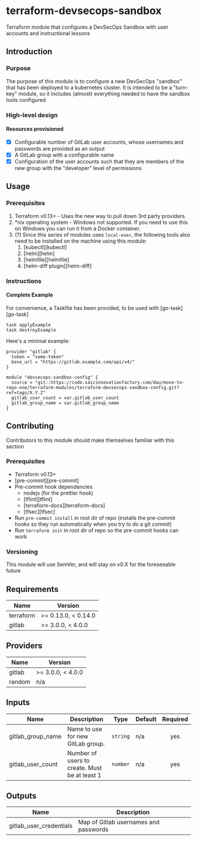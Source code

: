 # terraform-devsecops-sandbox

Terraform module that configures a DevSecOps Sandbox with user accounts and instructional lessons

## Introduction

### Purpose

The purpose of this module is to configure a new DevSecOps "sandbox" that has been deployed to a kubernetes cluster. It is intended to be a "turn-key" module, so it includes (almost) everything needed to have the sandbox tools configured

### High-level design

#### Resources provisioned

- [x] Configurable number of GitLab user accounts, whose usernames and passwords are provided as an output
- [x] A GitLab group with a configurable name
- [x] Configuration of the user accounts such that they are members of the new group with the "developer" level of permissions

## Usage

### Prerequisites

1. Terraform v0.13+ - Uses the new way to pull down 3rd party providers.
1. \*nix operating system - Windows not supported. If you need to use this on Windows you can run it from a Docker container.
1. (?) Since this series of modules uses `local-exec`, the following tools also need to be installed on the machine using this module:
   1. [kubectl][kubectl]
   1. [helm][helm]
   1. [helmfile][helmfile]
   1. [helm-diff plugin][helm-diff]

### Instructions

#### Complete Example

For convenience, a Taskfile has been provided, to be used with [go-task][go-task]

```
task applyExample
task destroyExample
```

Here's a minimal example:

```hcl
provider "gitlab" {
  token = "some-token"
  base_url = "https://gitlab.example.com/api/v4/"
}

module "devsecops-sandbox-config" {
  source = "git::https://code.saicinnovationfactory.com/dau/move-to-repo-one/terraform-modules/terraform-devsecops-sandbox-config.git?ref=tags/X.Y.Z"
  gitlab_user_count = var.gitlab_user_count
  gitlab_group_name = var.gitlab_group_name
}
```

## Contributing

Contributors to this module should make themselves familiar with this section

### Prerequisites

- Terraform v0.13+
- [pre-commit][pre-commit]
- Pre-commit hook dependencies
  - nodejs (for the prettier hook)
  - [tflint][tflint]
  - [terraform-docs][terraform-docs]
  - [tfsec][tfsec]
- Run `pre-commit install` in root dir of repo (installs the pre-commit hooks so they run automatically when you try to do a git commit)
- Run `terraform init` in root dir of repo so the pre-commit hooks can work

### Versioning

This module will use SemVer, and will stay on v0.X for the foreseeable future

<!-- prettier-ignore-start -->
<!-- BEGINNING OF PRE-COMMIT-TERRAFORM DOCS HOOK -->
## Requirements

| Name | Version |
|------|---------|
| terraform | >= 0.13.0, < 0.14.0 |
| gitlab | >= 3.0.0, < 4.0.0 |

## Providers

| Name | Version |
|------|---------|
| gitlab | >= 3.0.0, < 4.0.0 |
| random | n/a |

## Inputs

| Name | Description | Type | Default | Required |
|------|-------------|------|---------|:--------:|
| gitlab\_group\_name | Name to use for new GitLab group. | `string` | n/a | yes |
| gitlab\_user\_count | Number of users to create. Must be at least 1 | `number` | n/a | yes |

## Outputs

| Name | Description |
|------|-------------|
| gitlab\_user\_credentials | Map of Gitlab usernames and passwords |

<!-- END OF PRE-COMMIT-TERRAFORM DOCS HOOK -->
<!-- prettier-ignore-end -->
